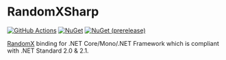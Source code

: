 RandomXSharp
============

[![GitHub Actions](https://github.com/planetarium/RandomXSharp/actions/workflows/build.yml/badge.svg)][GitHub Actions]
[![NuGet](https://img.shields.io/nuget/v/RandomXSharp)][NuGet]
[![NuGet (prerelease)](https://img.shields.io/nuget/vpre/RandomXSharp)][NuGet]

[RandomX] binding for .NET Core/Mono/.NET Framework which is compliant with
.NET Standard 2.0 & 2.1.

[GitHub Actions]: https://github.com/planetarium/RandomXSharp/actions/workflows/build.yml
[NuGet]: https://www.nuget.org/packages/RandomXSharp/
[RandomX]: https://github.com/tevador/RandomX
